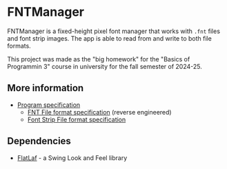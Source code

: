 # FNTManager
FNTManager is a fixed-height pixel font manager that works with `.fnt` files
and font strip images. The app is able to read from and write to both file
formats.

This project was made as the "big homework" for the "Basics of Programmin 3"
course in university for the fall semester of 2024-25.

## More information
- [Program specification](docs/spec.md)
  - [FNT File format specification](docs/spec_fnt.md) (reverse engineered)
  - [Font Strip File format specification](docs/spec_fontstrip.md)

## Dependencies
- [FlatLaf](https://www.formdev.com/flatlaf) - a Swing Look and Feel library